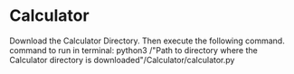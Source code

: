 # Calculator
Download the Calculator Directory. Then execute the following command. command to run in terminal: python3 /"Path to directory where the Calculator directory is downloaded"/Calculator/calculator.py
